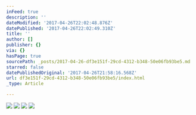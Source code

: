 ```yaml
---
inFeed: true
description: ''
dateModified: '2017-04-26T22:02:48.876Z'
datePublished: '2017-04-26T22:02:49.310Z'
title: ''
author: []
publisher: {}
via: {}
hasPage: true
sourcePath: _posts/2017-04-26-df3e151f-29cd-4312-b348-50e06fb93be5.md
starred: false
datePublishedOriginal: '2017-04-26T21:58:16.568Z'
url: df3e151f-29cd-4312-b348-50e06fb93be5/index.html
_type: Article

---
```

![](https://the-grid-user-content.s3-us-west-2.amazonaws.com/dc8861e1-990b-48ff-82ca-3c7e59329124.jpg)
![](https://the-grid-user-content.s3-us-west-2.amazonaws.com/9fe3ef25-7ce6-4a06-af24-9035a7a3af67.png)
![](https://the-grid-user-content.s3-us-west-2.amazonaws.com/55475727-2ca0-4250-9863-2f9d9736a011.png)
![](https://the-grid-user-content.s3-us-west-2.amazonaws.com/c030f8eb-77c2-4e3a-8103-eb8b031cb689.jpg)